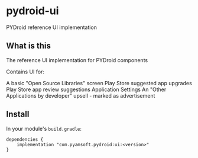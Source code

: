 # pydroid-ui
PYDroid reference UI implementation

## What is this

The reference UI implementation for PYDroid components

Contains UI for:

A basic "Open Source Libraries" screen
Play Store suggested app upgrades
Play Store app review suggestions
Application Settings
An "Other Applications by developer" upsell - marked as advertisement

## Install

In your module's `build.gradle`:
```
dependencies {
    implementation "com.pyamsoft.pydroid:ui:<version>"
}
```
